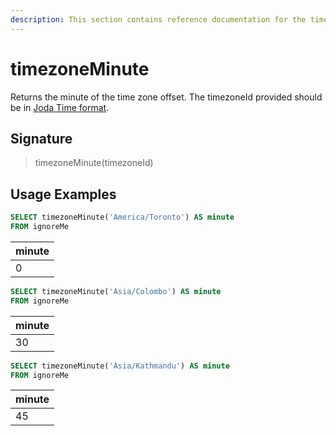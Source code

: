 ```yaml
---
description: This section contains reference documentation for the timezoneMinute function.
---
```


# timezoneMinute

Returns the minute of the time zone offset. The timezoneId provided should be in [Joda Time format](https://www.joda.org/joda-time/timezones.html).

## Signature

> timezoneMinute(timezoneId)

## Usage Examples

```sql
SELECT timezoneMinute('America/Toronto') AS minute
FROM ignoreMe
```

| minute |
| ------ |
| 0      |

```sql
SELECT timezoneMinute('Asia/Colombo') AS minute
FROM ignoreMe
```

| minute |
| ------ |
| 30     |

```sql
SELECT timezoneMinute('Asia/Kathmandu') AS minute
FROM ignoreMe
```

| minute |
| ------ |
| 45     |
